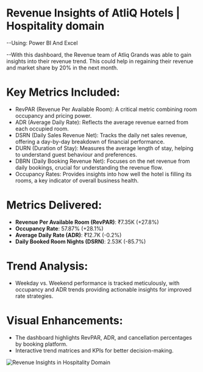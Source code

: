 # Revenue Insights of AtliQ Hotels | Hospitality domain
--Using: Power BI And Excel

--With this dashboard, the Revenue team of Atliq Grands was able to gain insights into their revenue trend. This could help in regaining their revenue and market share by 20% in the next month.

# Key Metrics Included:
- RevPAR (Revenue Per Available Room): A critical metric combining room occupancy and pricing power.
- ADR (Average Daily Rate): Reflects the average revenue earned from each occupied room.
- DSRN (Daily Sales Revenue Net): Tracks the daily net sales revenue, offering a day-by-day breakdown of financial performance.
- DURN (Duration of Stay): Measures the average length of stay, helping to understand guest behaviour and preferences.
- DBRN (Daily Booking Revenue Net): Focuses on the net revenue from daily bookings, crucial for understanding the revenue flow.
- Occupancy Rates: Provides insights into how well the hotel is filling its rooms, a key indicator of overall business health.

 # Metrics Delivered: 
- **Revenue Per Available Room (RevPAR)**: ₹7.35K (+27.8%)
- **Occupancy Rate**: 57.87% (+28.1%)
- **Average Daily Rate (ADR)**: ₹12.7K (-0.2%)
- **Daily Booked Room Nights (DSRN)**: 2.53K (-85.7%)

# Trend Analysis:
- Weekday vs. Weekend performance is tracked meticulously, with occupancy and ADR trends providing actionable insights for improved rate strategies.

# Visual Enhancements: 
- The dashboard highlights RevPAR, ADR, and cancellation percentages by booking platform.
- Interactive trend matrices and KPIs for better decision-making.

![Revenue Insights in Hospitality Domain](https://github.com/user-attachments/assets/0ddc4aac-7bc4-4ae9-acb8-48a7305210e7)

